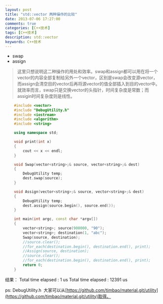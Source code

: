 ```yaml
---
layout: post
title: "std::vector 两种操作的比较"
date: 2013-07-06 17:27:00
comments: true
categories: [C++技术]
tags: [C++技术]
description: std::vector
keywords: C++技术
---
```


*  swap
*  assign
>  这里只想说明这二种操作的用处和效率。swap和assign都可以用在将一个vector的内容全部复制给另外一个vector，区别是swap会改变源vector，而assign会清空目的vector后再将源vector的值全部插入到目的vector中。就效率而言，swap只是交换vector的头指针，时间复杂度是常数；而assigin时间复杂度则是线性。

```C++
    #include <vector>
    #include "DebugUtility.h"
    #include <iostream>
    #include <algorithm>
    #include <string>

    using namespace std;

    void print(int x)
    {
        cout << x << endl;
    }

    void Swap(vector<string>;& source, vector<string>;& dest)
    {
        DebugUtility temp;
        dest.swap(source);
    }

    void Assign(vector<string>;& source, vector<string>;& dest)
    {
        DebugUtility temp;
        dest.assign(source.begin(), source.end());
    }

    int main(int argc, const char *argv[])
    {
        vector<string>; source(900000, "90");
        vector<string>; destination(1, "abc");
        Swap(source, destination);
        //source.clear();
        //for_each(destination.begin(), destination.end(), print);
        //Assign(source, destination);
        //source.clear();
        //for_each(destination.begin(), destination.end(), print);
        return 0;
    }
```
结果：
  Total time elapsed : 1 us
  Total time elapsed : 12391 us

  ps: DebugUtility.h  大家可以从[https://github.com/timbao/material.git/utility](https://github.com/timbao/material.git/utility)取得。
